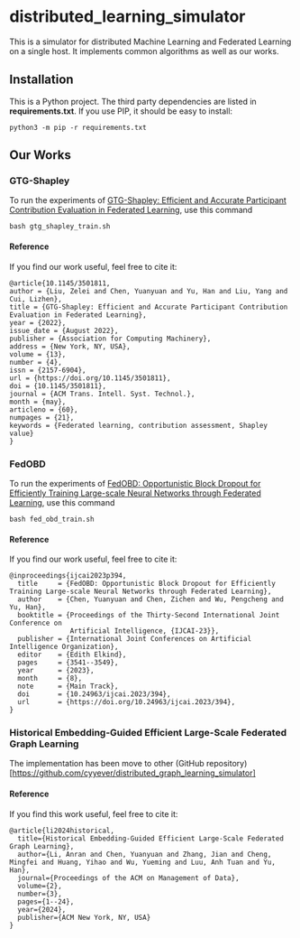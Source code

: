 # distributed_learning_simulator

This is a simulator for distributed Machine Learning and Federated Learning on a single host. It implements common algorithms as well as our works.

## Installation

This is a Python project. The third party dependencies are listed in **requirements.txt**. If you use PIP, it should be easy to install:

```
python3 -m pip -r requirements.txt
```

## Our Works

### GTG-Shapley

To run the experiments of [GTG-Shapley: Efficient and Accurate Participant Contribution Evaluation in Federated Learning](https://dl.acm.org/doi/pdf/10.1145/3501811), use this command

```
bash gtg_shapley_train.sh
```

#### Reference

If you find our work useful, feel free to cite it:

```
@article{10.1145/3501811,
author = {Liu, Zelei and Chen, Yuanyuan and Yu, Han and Liu, Yang and Cui, Lizhen},
title = {GTG-Shapley: Efficient and Accurate Participant Contribution Evaluation in Federated Learning},
year = {2022},
issue_date = {August 2022},
publisher = {Association for Computing Machinery},
address = {New York, NY, USA},
volume = {13},
number = {4},
issn = {2157-6904},
url = {https://doi.org/10.1145/3501811},
doi = {10.1145/3501811},
journal = {ACM Trans. Intell. Syst. Technol.},
month = {may},
articleno = {60},
numpages = {21},
keywords = {Federated learning, contribution assessment, Shapley value}
}
```

### FedOBD

To run the experiments of [FedOBD: Opportunistic Block Dropout for Efficiently Training Large-scale Neural Networks through Federated Learning](https://arxiv.org/abs/2208.05174), use this command

```
bash fed_obd_train.sh
```

#### Reference

If you find our work useful, feel free to cite it:

```
@inproceedings{ijcai2023p394,
  title     = {FedOBD: Opportunistic Block Dropout for Efficiently Training Large-scale Neural Networks through Federated Learning},
  author    = {Chen, Yuanyuan and Chen, Zichen and Wu, Pengcheng and Yu, Han},
  booktitle = {Proceedings of the Thirty-Second International Joint Conference on
               Artificial Intelligence, {IJCAI-23}},
  publisher = {International Joint Conferences on Artificial Intelligence Organization},
  editor    = {Edith Elkind},
  pages     = {3541--3549},
  year      = {2023},
  month     = {8},
  note      = {Main Track},
  doi       = {10.24963/ijcai.2023/394},
  url       = {https://doi.org/10.24963/ijcai.2023/394},
}
```

### Historical Embedding-Guided Efficient Large-Scale Federated Graph Learning

The implementation has been move to other (GitHub repository)[https://github.com/cyyever/distributed_graph_learning_simulator]


#### Reference

If you find this work useful, feel free to cite it:

```
@article{li2024historical,
  title={Historical Embedding-Guided Efficient Large-Scale Federated Graph Learning},
  author={Li, Anran and Chen, Yuanyuan and Zhang, Jian and Cheng, Mingfei and Huang, Yihao and Wu, Yueming and Luu, Anh Tuan and Yu, Han},
  journal={Proceedings of the ACM on Management of Data},
  volume={2},
  number={3},
  pages={1--24},
  year={2024},
  publisher={ACM New York, NY, USA}
}
```
